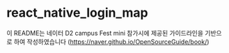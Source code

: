 # react_native_login_map

이 README는 네이터 D2 campus Fest mini 참가시에 제공된 가이드라인을 기반으로 하여 작성하였습니다
(https://naver.github.io/OpenSourceGuide/book/)
